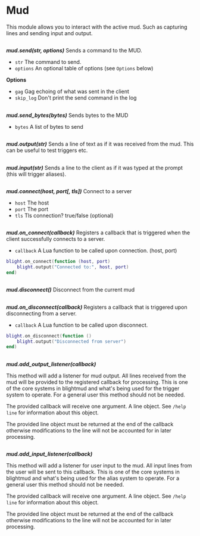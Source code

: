 # Mud

This module allows you to interact with the active mud. Such as capturing lines
and sending input and output.

##

***mud.send(str, options)***
Sends a command to the MUD.

- `str`     The command to send.
- `options` An optional table of options (see `Options` below)

**Options**
- `gag`         Gag echoing of what was sent in the client
- `skip_log`    Don't print the send command in the log

##

***mud.send_bytes(bytes)***
Sends bytes to the MUD

- `bytes`       A list of bytes to send

##

***mud.output(str)***
Sends a line of text as if it was received from the mud. This can be useful to
test triggers etc.

##

***mud.input(str)***
Sends a line to the client as if it was typed at the prompt (this will trigger
aliases).

##

***mud.connect(host, port[, tls])***
Connect to a server

- `host`  The host
- `port`  The port
- `tls`   Tls connection? true/false (optional)

##

***mud.on_connect(callback)***
Registers a callback that is triggered when the client successfully connects to
a server.

- `callback`   A Lua function to be called upon connection. (host, port)

```lua
blight.on_connect(function (host, port)
    blight.output("Connected to:", host, port)
end)
```

##

***mud.disconnect()***
Disconnect from the current mud

##

***mud.on_disconnect(callback)***
Registers a callback that is triggered upon disconnecting from a server.

- `callback`   A Lua function to be called upon disconnect.

```lua
blight.on_disconnect(function ()
    blight.output("Disconnected from server")
end)
```

##

***mud.add_output_listener(callback)***

This method will add a listener for mud output. All lines received from the mud
will be provided to the registered callback for processing. This is one of the
core systems in blightmud and what's being used for the trigger system to
operate. For a general user this method should not be needed.

The provided callback will receive one argument. A line object. See `/help
line` for information about this object.

The provided line object must be returned at the end of the callback otherwise
modifications to the line will not be accounted for in later processing.

##

***mud.add_input_listener(callback)***

This method will add a listener for user input to the mud. All input lines from
the user will be sent to this callback.  This is one of the core systems in
blightmud and what's being used for the alias system to operate. For a general
user this method should not be needed.

The provided callback will receive one argument. A line object. See `/help
line` for information about this object.

The provided line object must be returned at the end of the callback otherwise
modifications to the line will not be accounted for in later processing.
